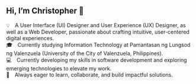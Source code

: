

## Hi, I’m Christopher 👋

💡 A User Interface (UI) Designer and User Experience (UX) Designer, as well as a Web Developer, passionate about crafting intuitive, user-centered digital experiences.<br>
🎓 Currently studying Information Technology at Pamantasan ng Lungsod ng Valenzuela (University of the City of Valenzuela, Philippines).<br>
💻 Currently developing my skills in software development and exploring emerging technologies to elevate my work.<br>
🚀 Always eager to learn, collaborate, and build impactful solutions.<br>
